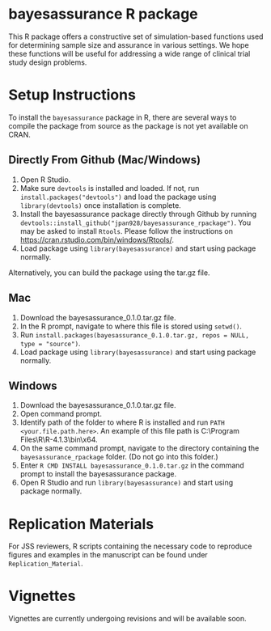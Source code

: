 # bayesassurance R package

This R package offers a constructive set of simulation-based functions
used for determining sample size and assurance in various settings. 
We hope these functions will be useful for addressing a wide range of 
clinical trial study design problems. 

# Setup Instructions

To install the `bayesassurance` package in R, there are several ways to compile the package from
source as the package is not yet available on CRAN. 

## Directly From Github (Mac/Windows)
  1. Open R Studio.
  2. Make sure `devtools` is installed and loaded. If not, run `install.packages("devtools")` and 
  load the package using `library(devtools)` once installation is complete. 
  3. Install the bayesassurance package directly through Github by running
  `devtools::install_github("jpan928/bayesassurance_rpackage")`. 
  You may be asked to install `Rtools`. Please follow the instructions
  on https://cran.rstudio.com/bin/windows/Rtools/. 
  4. Load package using `library(bayesassurance)` and start using package normally. 


Alternatively, you can build the package using the tar.gz file.

## Mac
  1. Download the bayesassurance_0.1.0.tar.gz file. 
  2. In the R prompt, navigate to where this file is stored using `setwd()`. 
  3. Run `install.packages(bayesassurance_0.1.0.tar.gz, repos = NULL, type = "source")`. 
  4. Load package using `library(bayesassurance)` and start using package normally. 

 
## Windows
  1. Download the bayesassurance_0.1.0.tar.gz file.
  2. Open command prompt. 
  3. Identify path of the folder to where R is installed and run `PATH <your.file.path.here>`. 
  An example of this file path is C:\Program Files\R\R-4.1.3\bin\x64. 
  4. On the same command prompt, navigate to the directory containing the `bayesassurance_rpackage` folder.
  (Do not go into this folder.)
  5. Enter `R CMD INSTALL bayesassurance_0.1.0.tar.gz` in the command prompt to install the 
  bayesassurance package. 
  6. Open R Studio and run `library(bayesassurance)` and start using package normally. 
  

# Replication Materials

For JSS reviewers, R scripts containing the necessary code to reproduce figures and examples
in the manuscript can be found under `Replication_Material`. 
  
# Vignettes

Vignettes are currently undergoing revisions and will be available soon. 

